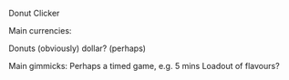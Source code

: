 Donut Clicker

Main currencies:

Donuts (obviously)
dollar? (perhaps)

Main gimmicks:
Perhaps a timed game, e.g. 5 mins
Loadout of flavours?